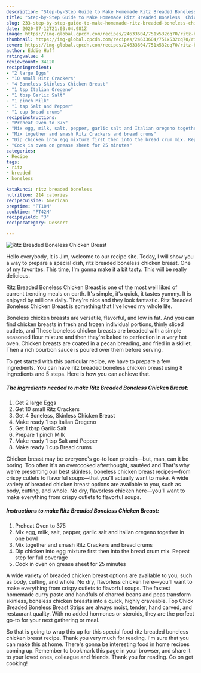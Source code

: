 ```yaml
---
description: "Step-by-Step Guide to Make Homemade Ritz Breaded Boneless  Chicken Breast"
title: "Step-by-Step Guide to Make Homemade Ritz Breaded Boneless  Chicken Breast"
slug: 233-step-by-step-guide-to-make-homemade-ritz-breaded-boneless-chicken-breast
date: 2020-07-12T21:03:04.981Z
image: https://img-global.cpcdn.com/recipes/24633604/751x532cq70/ritz-breaded-boneless-chicken-breast-recipe-main-photo.jpg
thumbnail: https://img-global.cpcdn.com/recipes/24633604/751x532cq70/ritz-breaded-boneless-chicken-breast-recipe-main-photo.jpg
cover: https://img-global.cpcdn.com/recipes/24633604/751x532cq70/ritz-breaded-boneless-chicken-breast-recipe-main-photo.jpg
author: Eddie Huff
ratingvalue: 4
reviewcount: 34120
recipeingredient:
- "2 large Eggs"
- "10 small Ritz Crackers"
- "4 Boneless Skinless Chicken Breast"
- "1 tsp Italian Oregeno"
- "1 tbsp Garlic Salt"
- "1 pinch Milk"
- "1 tsp Salt and Pepper"
- "1 cup Bread crums"
recipeinstructions:
- "Preheat Oven to 375"
- "Mix egg, milk, salt, pepper, garlic salt and Italian oregeno together in one bowl"
- "Mix together and smash Ritz Crackers and bread crums"
- "Dip chicken into egg mixture first then into the bread crum mix. Repeat step for full coverage"
- "Cook in oven on grease sheet for 25 minutes"
categories:
- Recipe
tags:
- ritz
- breaded
- boneless

katakunci: ritz breaded boneless 
nutrition: 214 calories
recipecuisine: American
preptime: "PT10M"
cooktime: "PT42M"
recipeyield: "3"
recipecategory: Dessert

---
```



![Ritz Breaded Boneless  Chicken Breast](https://img-global.cpcdn.com/recipes/24633604/751x532cq70/ritz-breaded-boneless-chicken-breast-recipe-main-photo.jpg)

Hello everybody, it is Jim, welcome to our recipe site. Today, I will show you a way to prepare a special dish, ritz breaded boneless  chicken breast. One of my favorites. This time, I'm gonna make it a bit tasty. This will be really delicious.

Ritz Breaded Boneless  Chicken Breast is one of the most well liked of current trending meals on earth. It's simple, it's quick, it tastes yummy. It is enjoyed by millions daily. They're nice and they look fantastic. Ritz Breaded Boneless  Chicken Breast is something that I've loved my whole life.

Boneless chicken breasts are versatile, flavorful, and low in fat. And you can find chicken breasts in fresh and frozen individual portions, thinly sliced cutlets, and These boneless chicken breasts are breaded with a simple seasoned flour mixture and then they&#39;re baked to perfection in a very hot oven. Chicken breasts are coated in a pecan breading, and fried in a skillet. Then a rich bourbon sauce is poured over them before serving.


To get started with this particular recipe, we have to prepare a few ingredients. You can have ritz breaded boneless  chicken breast using 8 ingredients and 5 steps. Here is how you can achieve that.

<!--inarticleads1-->

##### The ingredients needed to make Ritz Breaded Boneless  Chicken Breast:

1. Get 2 large Eggs
1. Get 10 small Ritz Crackers
1. Get 4 Boneless, Skinless Chicken Breast
1. Make ready 1 tsp Italian Oregeno
1. Get 1 tbsp Garlic Salt
1. Prepare 1 pinch Milk
1. Make ready 1 tsp Salt and Pepper
1. Make ready 1 cup Bread crums


Chicken breast may be everyone&#39;s go-to lean protein—but, man, can it be boring. Too often it&#39;s an overcooked afterthought, sautéed and That&#39;s why we&#39;re presenting our best skinless, boneless chicken breast recipes—from crispy cutlets to flavorful soups—that you&#39;ll actually want to make. A wide variety of breaded chicken breast options are available to you, such as body, cutting, and whole. No dry, flavorless chicken here—you&#39;ll want to make everything from crispy cutlets to flavorful soups. 

<!--inarticleads2-->

##### Instructions to make Ritz Breaded Boneless  Chicken Breast:

1. Preheat Oven to 375
1. Mix egg, milk, salt, pepper, garlic salt and Italian oregeno together in one bowl
1. Mix together and smash Ritz Crackers and bread crums
1. Dip chicken into egg mixture first then into the bread crum mix. Repeat step for full coverage
1. Cook in oven on grease sheet for 25 minutes


A wide variety of breaded chicken breast options are available to you, such as body, cutting, and whole. No dry, flavorless chicken here—you&#39;ll want to make everything from crispy cutlets to flavorful soups. The fastest homemade curry paste and handfuls of charred beans and peas transform skinless, boneless chicken breasts into a quick, highly craveable. Top Chick Breaded Boneless Breast Strips are always moist, tender, hand carved, and restaurant quality. With no added hormones or steroids, they are the perfect go-to for your next gathering or meal. 

So that is going to wrap this up for this special food ritz breaded boneless  chicken breast recipe. Thank you very much for reading. I'm sure that you can make this at home. There's gonna be interesting food in home recipes coming up. Remember to bookmark this page in your browser, and share it to your loved ones, colleague and friends. Thank you for reading. Go on get cooking!
